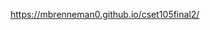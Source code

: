 <href src="https://mbrenneman0.github.io/cset105final2/">https://mbrenneman0.github.io/cset105final2/</href>
